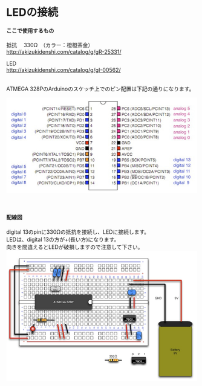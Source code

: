 # LEDの接続

#### ここで使用するもの

抵抗　 330Ω　（カラー：橙橙茶金）
<br>
http://akizukidenshi.com/catalog/g/gR-25331/

LED
<br>
http://akizukidenshi.com/catalog/g/gI-00562/

<br>
ATMEGA 328PのArduinoのスケッチ上でのピン配置は下記の通りになります。

![](circuit1-09.jpg)

<br>

#### 配線図
digital 13のpinに330Ωの抵抗を接続し、LEDに接続します。
<br>
LEDは、digital 13の方が+(長い方)になります。
<br>
向きを間違えるとLEDが破損しますので注意して下さい。
![](circuit1-10.jpg)
